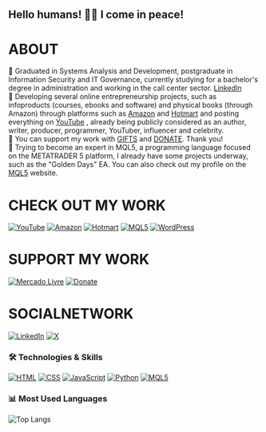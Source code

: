## Hello humans! 👋🧿 I come in peace! 

# ABOUT
🧿 Graduated in Systems Analysis and Development, postgraduate in Information Security and IT Governance, currently studying for a bachelor's degree in administration and working in the call center sector. [LinkedIn](https://www.linkedin.com/in/samuelcavalcanticosta/)<br>
🧿 Developing several online entrepreneurship projects, such as infoproducts (courses, ebooks and software) and physical books (through Amazon) through platforms such as [Amazon](https://www.amazon.com/stores/Samuel-Cavalcanti-Costa/author/B0DQ8SPJVW?language=pt&ref=sr_ntt_srch_lnk_1&qid=1740783935&sr=8-1&isDramIntegrated=true&shoppingPortalEnabled=true)
 and [Hotmart](https://hotmart.com/en/marketplace/products?q=SAMUEL%20CAVALCANTI%20COSTA)
 and posting everything on [YouTube](https://www.youtube.com/@SamuelCavalcantiCosta?sub_confirmation=1)
, already being publicly considered as an author, writer, producer, programmer, YouTuber, influencer and celebrity. <br>
🧿 You can support my work with [GIFTS](https://www.mercadolivre.com.br/presentes/presentei-me-8u5sv) and [DONATE](https://link.mercadopago.com.br/samuelccosta1991). Thank you!<br>
🧿 Trying to become an expert in MQL5, a programming language focused on the METATRADER 5 platform, I already have some projects underway, such as the "Golden Days" EA. You can also check out my profile on the [MQL5](https://www.mql5.com/en/users/samuelcavalcanticosta)
 website.

# CHECK OUT MY WORK
[![YouTube](https://img.shields.io/badge/YouTube-SUBSCRIBE-red?style=for-the-badge&logo=youtube)](https://www.youtube.com/@SamuelCavalcantiCosta?sub_confirmation=1)
[![Amazon](https://img.shields.io/badge/Amazon-Shop-orange?style=for-the-badge&logo=amazon)](https://www.amazon.com/stores/Samuel-Cavalcanti-Costa/author/B0DQ8SPJVW?language=pt&ref=sr_ntt_srch_lnk_1&qid=1740783935&sr=8-1&isDramIntegrated=true&shoppingPortalEnabled=true)
[![Hotmart](https://img.shields.io/badge/Hotmart-Explore%20Courses-blue?style=for-the-badge)](https://hotmart.com/en/marketplace/products?q=SAMUEL%20CAVALCANTI%20COSTA)
[![MQL5](https://img.shields.io/badge/MQL5-Expert%20Advisor-blue?style=for-the-badge)](https://www.mql5.com/en/users/samuelcavalcanticosta)
[![WordPress](https://img.shields.io/badge/WordPress-Visit%20My%20Blog-blue?style=for-the-badge&logo=wordpress)](https://samuelcavalcanticosta.wordpress.com/)

# SUPPORT MY WORK
[![Mercado Livre](https://img.shields.io/badge/Mercado%20Livre-Send%20Me%20Gifts-yellow?style=for-the-badge&logo=shopping-cart)](https://www.mercadolivre.com.br/presentes/presentei-me-8u5sv)
[![Donate](https://img.shields.io/badge/DONATE-Support%20Me-green?style=for-the-badge&logo=paypal)](https://link.mercadopago.com.br/samuelccosta1991)

# SOCIALNETWORK <br>
[![LinkedIn](https://img.shields.io/badge/LinkedIn-Connect-blue?style=for-the-badge&logo=linkedin)](https://www.linkedin.com/in/samuelcavalcanticosta/)
[![X](https://img.shields.io/badge/X-Follow-black?style=for-the-badge&logo=twitter)](https://x.com/scc10021991)

### 🛠️ Technologies & Skills

[![HTML](https://img.shields.io/badge/HTML-90%25-orange?style=flat-square&logo=html5)](https://developer.mozilla.org/en-US/docs/Web/HTML)
[![CSS](https://img.shields.io/badge/CSS-85%25-blue?style=flat-square&logo=css3)](https://developer.mozilla.org/en-US/docs/Web/CSS)
[![JavaScript](https://img.shields.io/badge/JavaScript-80%25-yellow?style=flat-square&logo=javascript)](https://developer.mozilla.org/en-US/docs/Web/JavaScript)
[![Python](https://img.shields.io/badge/Python-75%25-blue?style=flat-square&logo=python)](https://www.python.org/)
[![MQL5](https://img.shields.io/badge/MQL5-70%25-blue?style=flat-square)](https://www.mql5.com/)

### 📊 Most Used Languages

![Top Langs](https://github-readme-stats.vercel.app/api/top-langs/?username=SamuelCavalcantiCosta&layout=compact&theme=dark)
